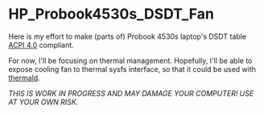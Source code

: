 # HP_Probook4530s_DSDT_Fan

Here is my effort to make (parts of) Probook 4530s laptop's DSDT table [ACPI 4.0][acpi] compliant.

For now, I'll be focusing on thermal management. Hopefully, I'll be able to expose cooling fan to thermal sysfs interface, so that it could be used with [thermald][td].

[td]: https://github.com/01org/thermal_daemon "Linux Thermal Daemon"
[acpi]: http://www.acpi.info/spec.htm "ACPI Specification"
[mac]: https://github.com/RehabMan/HP-ProBook-4x30s-DSDT-Patch "Probook 4530s DSDT patches for Hackintosh"

*THIS IS WORK IN PROGRESS AND MAY DAMAGE YOUR COMPUTER! USE AT YOUR OWN RISK.*
